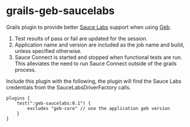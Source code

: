 grails-geb-saucelabs
====================

Grails plugin to provide better [Sauce Labs](http://saucelabs.com) support when using [Geb](http://gebish.org).

1. Test results of pass or fail are updated for the session.
2. Application name and version are included as the job name and build, unless specified otherwise.
3. Sauce Connect is started and stopped when functional tests are run. This alleviates the need to run Sauce Connect outside of the grails process.

Include this plugin with the following, the plugin will find the Sauce Labs credentials from the SauceLabsDriverFactory calls.

```
plugins {
    test(":geb-saucelabs:0.1") {
        excludes "geb-core" // use the application geb version
    }
}
```
